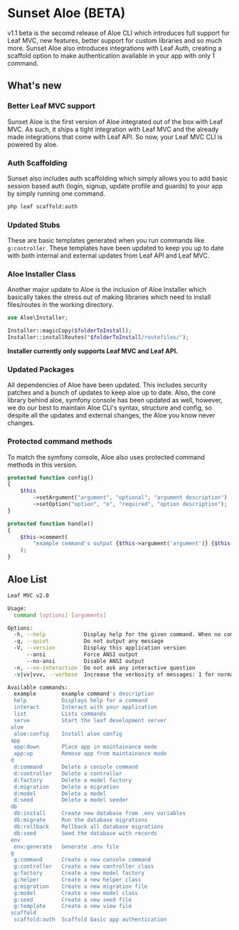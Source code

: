 # Sunset Aloe (BETA)

v1.1 beta is the secomd release of Aloe CLI which introduces full support for Leaf MVC, new features, better support for custom libraries and so much more. Sunset Aloe also introduces integrations with Leaf Auth, creating a scaffold option to make authentication available in your app with only 1 command.

## What's new

### Better Leaf MVC support

Sunset Aloe is the first version of Aloe integrated out of the box with Leaf MVC. As such, it ships a tight integration with Leaf MVC and the already made integrations that come with Leaf API. So now, your Leaf MVC CLI is powered by aloe.

### Auth Scaffolding

Sunset also includes auth scaffolding which simply allows you to add basic session based auth (login, signup, update profile and guards) to your app by simply running one command.

```sh
php leaf scaffold:auth
```

### Updated Stubs

These are basic templates generated when you run commands like `g:controller`. These templates have been updated to keep you up to date with both internal and external updates from Leaf API and Leaf MVC.

### Aloe Installer Class

Another major update to Aloe is the inclusion of Aloe Installer which basically takes the stress out of making libraries which need to install files/routes in the working directory.

```php
use Aloe\Installer;

Installer::magicCopy($folderToInstall);
Installer::installRoutes("$folderToInstall/routefiles/");
```

**Installer currently only supports Leaf MVC and Leaf API.**

### Updated Packages

All dependencies of Aloe have been updated. This includes security patches and a bunch of updates to keep aloe up to date. Also, the core library behind aloe, symfony console has been updated as well, however, we do our best to maintain Aloe CLI's syntax, structure and config, so despite all the updates and external changes, the Aloe you know never changes.

### Protected command methods

To match the symfony console, Aloe also uses protected command methods in this version.

```php
protected function config()
{
    $this
        ->setArgument("argument", "optional", "argument description")
        ->setOption("option", "o", "required", "option description");
}

protected function handle()
{
    $this->comment(
        "example command's output {$this->argument('argument')} {$this->option('option')}"
    );
}
```

## Aloe List

```sh
Leaf MVC v2.0

Usage:
  command [options] [arguments]

Options:
  -h, --help            Display help for the given command. When no command is given display help for the list command
  -q, --quiet           Do not output any message
  -V, --version         Display this application version
      --ansi            Force ANSI output
      --no-ansi         Disable ANSI output
  -n, --no-interaction  Do not ask any interactive question
  -v|vv|vvv, --verbose  Increase the verbosity of messages: 1 for normal output, 2 for more verbose output and 3 for debug

Available commands:
  example        example command's description
  help           Displays help for a command
  interact       Interact with your application
  list           Lists commands
  serve          Start the leaf development server
 aloe
  aloe:config    Install aloe config
 app
  app:down       Place app in maintainance mode
  app:up         Remove app from maintainance mode
 d
  d:command      Delete a console command
  d:controller   Delete a controller
  d:factory      Delete a model factory
  d:migration    Delete a migration
  d:model        Delete a model
  d:seed         Delete a model seeder
 db
  db:install     Create new database from .env variables
  db:migrate     Run the database migrations
  db:rollback    Rollback all database migrations
  db:seed        Seed the database with records
 env
  env:generate   Generate .env file
 g
  g:command      Create a new console command
  g:controller   Create a new controller class
  g:factory      Create a new model factory
  g:helper       Create a new helper class
  g:migration    Create a new migration file
  g:model        Create a new model class
  g:seed         Create a new seed file
  g:template     Create a new view file
 scaffold
  scaffold:auth  Scaffold basic app authentication
```

